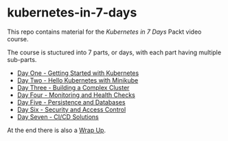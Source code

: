 # kubernetes-in-7-days

This repo contains material for the _Kubernetes in 7 Days_ Packt video course.

The course is stuctured into 7 parts, or days, with each part having multiple sub-parts.

* [Day One - Getting Started with Kubernetes](01-getting-started-with-kubernetes/01-01.md)
* [Day Two - Hello Kubernetes with Minikube](02-hello-kubernetes-with-minikube/02-01.md)
* [Day Three - Building a Complex Cluster](03-building-a-complex-cluster/03-01.md)
* [Day Four - Monitoring and Health Checks](04-monitoring-and-health-checks/04-01.md)
* [Day Five - Persistence and Databases](05-persistence-and-databases/05-01.md)
* [Day Six - Security and Access Control](06-security-and-access-control/06-01.md)
* [Day Seven - CI/CD Solutions](07-ci-cd-solutions/07-01.md)

At the end there is also a [Wrap Up](08-wrap-up/08-01.md).